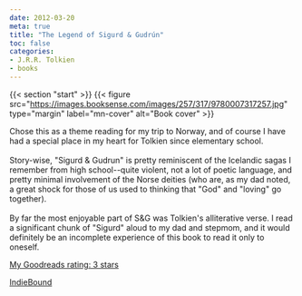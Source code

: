 ```yaml
---
date: 2012-03-20
meta: true
title: "The Legend of Sigurd & Gudrún"
toc: false
categories:
- J.R.R. Tolkien
- books
---
```


{{< section "start" >}}
{{< figure src="https://images.booksense.com/images/257/317/9780007317257.jpg" type="margin" label="mn-cover" alt="Book cover" >}}

Chose this as a theme reading for my trip to Norway, and of course I have had a special place in my heart for Tolkien since elementary school.<br /><br />Story-wise, "Sigurd &amp; Gudrun" is pretty reminiscent of the Icelandic sagas I remember from high school--quite violent, not a lot of poetic language, and pretty minimal involvement of the Norse deities (who are, as my dad noted, a great shock for those of us used to thinking that "God" and "loving" go together). <br /><br />By far the most enjoyable part of S&amp;G was Tolkien's alliterative verse. I read a significant chunk of "Sigurd" aloud to my dad and stepmom, and it would definitely be an incomplete experience of this book to read it only to oneself.

[My Goodreads rating: 3 stars](https://www.goodreads.com/review/show/288321685)  

[IndieBound](https://www.indiebound.org/book/9780007317257)
